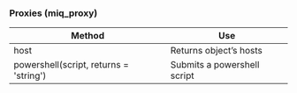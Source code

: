 ### Proxies (miq\_proxy)

| Method                                 | Use                         |
| -------------------------------------- | --------------------------- |
| host                                   | Returns object’s hosts      |
| powershell(script, returns = 'string') | Submits a powershell script |
